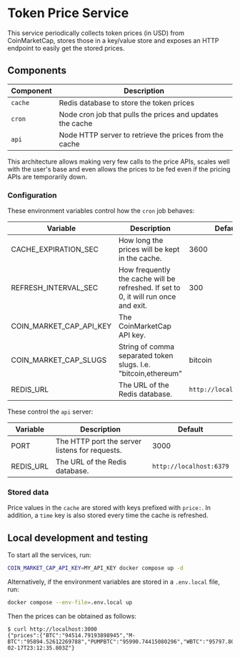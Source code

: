 # Token Price Service

This service periodically collects token prices (in USD) from CoinMarketCap, stores those in a key/value store and exposes an HTTP endpoint to easily get the stored prices.

## Components

| Component | Description                                               |
| --------- | --------------------------------------------------------- |
| `cache`   | Redis database to store the token prices                  |
| `cron`    | Node cron job that pulls the prices and updates the cache |
| `api`     | Node HTTP server to retrieve the prices from the cache    |

This architecture allows making very few calls to the price APIs, scales well with the user's base and even allows the prices to be fed even if the pricing APIs are temporarily down.

### Configuration

These environment variables control how the `cron` job behaves:

| Variable                | Description                                                                         | Default                 |
| ----------------------- | ----------------------------------------------------------------------------------- | ----------------------- |
| CACHE_EXPIRATION_SEC    | How long the prices will be kept in the cache.                                      | 3600                    |
| REFRESH_INTERVAL_SEC    | How frequently the cache will be refreshed. If set to 0, it will run once and exit. | 300                     |
| COIN_MARKET_CAP_API_KEY | The CoinMarketCap API key.                                                          |                         |
| COIN_MARKET_CAP_SLUGS   | String of comma separated token slugs. I.e. "bitcoin,ethereum"                      | bitcoin                 |
| REDIS_URL               | The URL of the Redis database.                                                      | `http://localhost:6379` |

These control the `api` server:

| Variable  | Description                                    | Default                 |
| --------- | ---------------------------------------------- | ----------------------- |
| PORT      | The HTTP port the server listens for requests. | 3000                    |
| REDIS_URL | The URL of the Redis database.                 | `http://localhost:6379` |

### Stored data

Price values in the `cache` are stored with keys prefixed with `price:`.
In addition, a `time` key is also stored every time the cache is refreshed.

## Local development and testing

To start all the services, run:

```sh
COIN_MARKET_CAP_API_KEY=MY_API_KEY docker compose up -d
```

Alternatively, if the environment variables are stored in a `.env.local` file, run:

```sh
docker compose --env-file=.env.local up
```

Then the prices can be obtained as follows:

```console
$ curl http://localhost:3000
{"prices":{"BTC":"94514.79193898945","M-BTC":"95894.52612269788","PUMPBTC":"95990.74415080296","WBTC":"95797.80677773379"},"time":"2025-02-17T23:12:35.803Z"}
```
